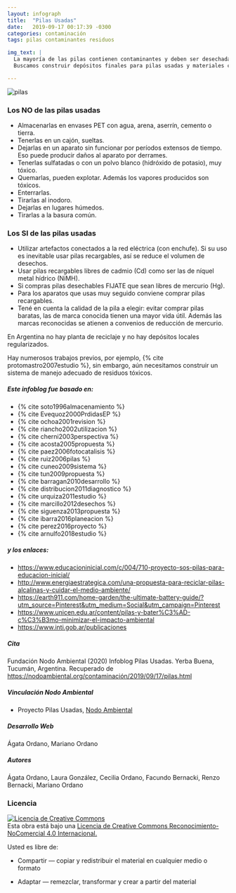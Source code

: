 ```yaml
---
layout: infograph
title:  "Pilas Usadas"
date:   2019-09-17 00:17:39 -0300
categories: contaminación 
tags: pilas contaminantes residuos

img_text: |
  La mayoría de las pilas contienen contaminantes y deben ser desechadas en lugares especiales.
  Buscamos construir depósitos finales para pilas usadas y materiales contaminantes.

---
```


![pilas](/assets/images/infograph/PilasUsadas.png)

<!--section-->

### Los NO de las pilas usadas
* Almacenarlas en envases PET con agua, arena, aserrín, cemento o tierra.
* Tenerlas en un cajón, sueltas.
* Dejarlas en un aparato sin funcionar por períodos extensos de tiempo. Eso puede producir daños al aparato por derrames.
* Tenerlas sulfatadas o con un polvo blanco (hidróxido de potasio), muy tóxico.
* Quemarlas, pueden explotar. Además los vapores producidos son tóxicos.
* Enterrarlas.
* Tirarlas al inodoro.
* Dejarlas en lugares húmedos.
* Tirarlas a la basura común.


### Los SI de las pilas usadas
* Utilizar artefactos conectados a la red eléctrica (con enchufe). Si su uso es inevitable usar pilas recargables, así se reduce el volumen de desechos.
* Usar pilas recargables libres de cadmio (Cd) como ser las de níquel metal hídrico (NiMH).
* Si compras pilas desechables FIJATE que sean libres de mercurio (Hg).
* Para los aparatos que usas muy seguido conviene comprar pilas recargables.
* Tené en cuenta la calidad de la pila a elegir: evitar comprar pilas baratas, las de marca conocida tienen una mayor vida útil. Además las marcas reconocidas se atienen a convenios de reducción de mercurio.

En Argentina no hay planta de reciclaje y no hay depósitos locales regularizados. 

Hay numerosos trabajos previos, por ejemplo, {% cite protomastro2007estudio %}, sin embargo, aún necesitamos construir un sistema de manejo adecuado de residuos tóxicos.

##### Este infoblog fue basado en: 
+ {% cite soto1996almacenamiento %}
+ {% cite Evequoz2000PrdidasEP %}
+ {% cite ochoa2001revision %}
+ {% cite riancho2002utilizacion %}
+ {% cite cherni2003perspectiva %}
+ {% cite acosta2005propuesta %}
+ {% cite paez2006fotocatalisis %}
+ {% cite ruiz2006pilas %}
+ {% cite cuneo2009sistema %}
+ {% cite tun2009propuesta %}
+ {% cite barragan2010desarrollo %}
+ {% cite distribucion2011diagnostico %}
+ {% cite urquiza2011estudio %}
+ {% cite marcillo2012desechos %}
+ {% cite siguenza2013propuesta %}
+ {% cite ibarra2016planeacion %}
+ {% cite perez2016proyecto %}
+ {% cite arnulfo2018estudio %}

##### y los enlaces:
+ https://www.educacioninicial.com/c/004/710-proyecto-sos-pilas-para-educacion-inicial/
+ http://www.energiaestrategica.com/una-propuesta-para-reciclar-pilas-alcalinas-y-cuidar-el-medio-ambiente/
+ https://earth911.com/home-garden/the-ultimate-battery-guide/?utm_source=Pinterest&utm_medium=Social&utm_campaign=Pinterest
+ https://www.unicen.edu.ar/content/pilas-y-bater%C3%AD-c%C3%B3mo-minimizar-el-impacto-ambiental
+ https://www.inti.gob.ar/publicaciones

##### Cita
Fundación Nodo Ambiental (2020) Infoblog Pilas Usadas. Yerba Buena, Tucumán, Argentina. Recuperado de https://nodoambiental.org/contaminación/2019/09/17/pilas.html

##### Vinculación Nodo Ambiental
- Proyecto Pilas Usadas, <a href="https://nodoambiental.org">Nodo Ambiental</a>

##### Desarrollo Web
Ágata Ordano, Mariano Ordano

##### Autores 
Ágata Ordano, Laura González, Cecilia Ordano, Facundo Bernacki, Renzo Bernacki, Mariano Ordano

### Licencia
<a rel="license" href="http://creativecommons.org/licenses/by-nc/4.0/"><img alt="Licencia de Creative Commons" style="border-width:0" src="https://licensebuttons.net/l/by-nc/4.0/88x31.png" /></a><br />Esta obra está bajo una <a rel="license" href="https://creativecommons.org/licenses/by-nc/4.0/deed.es_ES">Licencia de Creative Commons Reconocimiento-NoComercial 4.0 Internacional.</a>

Usted es libre de:

+ Compartir — copiar y redistribuir el material en cualquier medio o formato

+ Adaptar — remezclar, transformar y crear a partir del material

